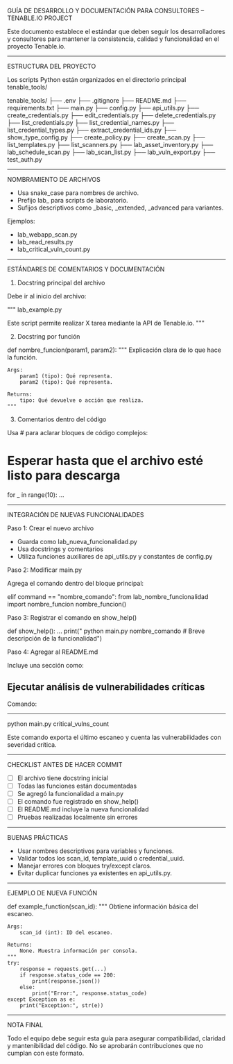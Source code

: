 GUÍA DE DESARROLLO Y DOCUMENTACIÓN PARA CONSULTORES – TENABLE.IO PROJECT

Este documento establece el estándar que deben seguir los desarrolladores y consultores para mantener la consistencia, calidad y funcionalidad en el proyecto Tenable.io.

------------------------------------------------------------

ESTRUCTURA DEL PROYECTO

Los scripts Python están organizados en el directorio principal tenable_tools/

tenable_tools/
├── .env
├── .gitignore
├── README.md
├── requirements.txt
├── main.py
├── config.py
├── api_utils.py
├── create_credentials.py
├── edit_credentials.py
├── delete_credentials.py
├── list_credentials.py
├── list_credential_names.py
├── list_credential_types.py
├── extract_credential_ids.py
├── show_type_config.py
├── create_policy.py
├── create_scan.py
├── list_templates.py
├── list_scanners.py
├── lab_asset_inventory.py
├── lab_schedule_scan.py
├── lab_scan_list.py
├── lab_vuln_export.py
├── test_auth.py

------------------------------------------------------------

NOMBRAMIENTO DE ARCHIVOS

- Usa snake_case para nombres de archivo.
- Prefijo lab_ para scripts de laboratorio.
- Sufijos descriptivos como _basic, _extended, _advanced para variantes.

Ejemplos:
- lab_webapp_scan.py
- lab_read_results.py
- lab_critical_vuln_count.py

------------------------------------------------------------

ESTÁNDARES DE COMENTARIOS Y DOCUMENTACIÓN

1. Docstring principal del archivo

Debe ir al inicio del archivo:

"""
lab_example.py

Este script permite realizar X tarea mediante la API de Tenable.io.
"""

2. Docstring por función

def nombre_funcion(param1, param2):
    """
    Explicación clara de lo que hace la función.

    Args:
        param1 (tipo): Qué representa.
        param2 (tipo): Qué representa.

    Returns:
        tipo: Qué devuelve o acción que realiza.
    """

3. Comentarios dentro del código

Usa # para aclarar bloques de código complejos:

# Esperar hasta que el archivo esté listo para descarga
for _ in range(10):
    ...

------------------------------------------------------------

INTEGRACIÓN DE NUEVAS FUNCIONALIDADES

Paso 1: Crear el nuevo archivo

- Guarda como lab_nueva_funcionalidad.py
- Usa docstrings y comentarios
- Utiliza funciones auxiliares de api_utils.py y constantes de config.py

Paso 2: Modificar main.py

Agrega el comando dentro del bloque principal:

elif command == "nombre_comando":
    from lab_nombre_funcionalidad import nombre_funcion
    nombre_funcion()

Paso 3: Registrar el comando en show_help()

def show_help():
    ...
    print("  python main.py nombre_comando              # Breve descripción de la funcionalidad")

Paso 4: Agregar al README.md

Incluye una sección como:

## Ejecutar análisis de vulnerabilidades críticas

Comando:

------------------------------------------------------------
python main.py critical_vulns_count


Este comando exporta el último escaneo y cuenta las vulnerabilidades con severidad crítica.

------------------------------------------------------------

CHECKLIST ANTES DE HACER COMMIT

- [ ] El archivo tiene docstring inicial
- [ ] Todas las funciones están documentadas
- [ ] Se agregó la funcionalidad a main.py
- [ ] El comando fue registrado en show_help()
- [ ] El README.md incluye la nueva funcionalidad
- [ ] Pruebas realizadas localmente sin errores

------------------------------------------------------------

BUENAS PRÁCTICAS

- Usar nombres descriptivos para variables y funciones.
- Validar todos los scan_id, template_uuid o credential_uuid.
- Manejar errores con bloques try/except claros.
- Evitar duplicar funciones ya existentes en api_utils.py.

------------------------------------------------------------

EJEMPLO DE NUEVA FUNCIÓN

def example_function(scan_id):
    """
    Obtiene información básica del escaneo.

    Args:
        scan_id (int): ID del escaneo.

    Returns:
        None. Muestra información por consola.
    """
    try:
        response = requests.get(...)
        if response.status_code == 200:
            print(response.json())
        else:
            print("Error:", response.status_code)
    except Exception as e:
        print("Exception:", str(e))

------------------------------------------------------------

NOTA FINAL

Todo el equipo debe seguir esta guía para asegurar compatibilidad, claridad y mantenibilidad del código. No se aprobarán contribuciones que no cumplan con este formato.



